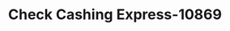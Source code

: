 ---
f_zip-code: 76705
f_state-code: TX
title: Check Cashing Express-10869
f_phone: 254-412-1300
f_city-only: Waco
f_address: 131 Eastgate Plz Waco
f_location-unique-id: '10869'
slug: check-cashing-express-10869
updated-on: '2024-05-30T13:46:58.046Z'
created-on: '2024-05-30T13:36:59.803Z'
published-on: '2024-05-30T13:54:32.469Z'
f_city-state: cms/city/waco-tx.md
f_company: cms/company/check-cashing-express.md
f_state: cms/state/texas.md
layout: '[payday-loan].html'
tags: payday-loan
---